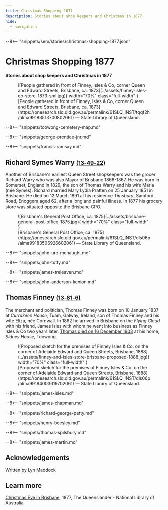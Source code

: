 ```yaml
---
title: Christmas Shopping 1877
description: Stories about shop keepers and Christmas in 1877
hide:
  - navigation
---
```



--8<-- "snippets/sem/stories/christmas-shopping-1877.json"

# Christmas Shopping 1877 

**Stories about shop keepers and Christmas in 1877**

<figure markdown>
  ![People gathered in front of Finney, Isles & Co, corner Queen and Edward Streets, Brisbane, ca. 1873](../assets/finney-isles-co-store-1873-sml.jpg){ width="70%"  class="full-width" }
  <figcaption markdown>[People gathered in front of Finney, Isles & Co, corner Queen and Edward Streets, Brisbane, ca. 1873](https://onesearch.slq.qld.gov.au/permalink/61SLQ_INST/tqqf2h/alma99183513700802061) — State Library of Queensland.</figcaption>
</figure>


--8<-- "snippets/toowong-cemetery-map.md"

--8<-- "snippets/george-prentice-jnr.md"

--8<-- "snippets/francis-ramsay.md"

## Richard Symes Warry <small>[(13‑49‑22)](https://brisbane.discovereverafter.com/profile/31827143 "Go to Memorial Information" )</small>

Another of Brisbane's earliest Queen Street shopkeepers was the grocer Richard Warry who was also Mayor of Brisbane 1866-1867. He was born in Somerset, England in 1829, the son of Thomas Warry and his wife Maria (née Symes). Richard married Mary Lydia Pratten on 25 January 1851 in Brisbane. He died on 12 March 1891 at his residence *Timsbury*, Samford Road, Enoggera aged 62, after a long and painful illness. In 1877 his grocery store was situated opposite the Brisbane GPO.

<figure markdown>
  ![Brisbane's General Post Office, ca. 1875](../assets/brisbane-general-post-office-1875.jpg){ width="70%"  class="full-width" }
  <figcaption markdown>[Brisbane's General Post Office, ca. 1875](https://onesearch.slq.qld.gov.au/permalink/61SLQ_INST/dls06p/alma99183506926602061) — State Library of Queensland.</figcaption>
</figure>

--8<-- "snippets/john-ure-mcnaught.md"

--8<-- "snippets/john-tutty.md"

--8<-- "snippets/james-treleaven.md"

--8<-- "snippets/john-anderson-kenion.md"

## Thomas Finney <small>[(13‑81‑6)](https://brisbane.discovereverafter.com/profile/31851115 "Go to Memorial Information" )</small>

The merchant and politician, Thomas Finney was born on 10 January 1837 at *Currakeen House*, Tuam, Galway, Ireland, son of Thomas Finney and his wife Eliza, née Cornwall. In 1862 he arrived in Brisbane on the *Flying Cloud* with his friend, James Isles with whom he went into business as Finney Isles & Co two years later. [Thomas died on 16 December 1903](https://adb.anu.edu.au/biography/finney-thomas-3518) at his home, *Sidney House*, Toowong.

<figure markdown>
  ![Proposed sketch for the premises of Finney Isles & Co. on the corner of Adelaide Edward and Queen Streets, Brisbane, 1888](../assets/finney-and-isles-store-brisbane-proposed-1888.jpg){ width="70%"  class="full-width" }
  <figcaption markdown>[Proposed sketch for the premises of Finney Isles & Co. on the corner of Adelaide Edward and Queen Streets, Brisbane, 1888](https://onesearch.slq.qld.gov.au/permalink/61SLQ_INST/dls06p/alma99184003619702061) — State Library of Queensland.</figcaption>
</figure>

<!--
https://en.wikipedia.org/wiki/Thomas_Finney_(politician)#/media/File:StateLibQld_1_103590_Thomas_Finney_of_Finney,_Isles_and_Co.jpg
-->

--8<-- "snippets/james-isles.md"

--8<-- "snippets/james-chapman.md"

--8<-- "snippets/richard-george-petty.md"

--8<-- "snippets/henry-beesley.md"

--8<-- "snippets/thomas-spilsbury.md"

--8<-- "snippets/james-martin.md"

## Acknowledgements

Written by Lyn Maddock

## Learn more 

[Christmas Eve in Brisbane](https://trove.nla.gov.au/newspaper/article/19763726), 1877, The Queenslander - National Library of Australia

<!--
- https://trove.nla.gov.au/newspaper/article/175544653 1871

-->
<!--
## Sources

- [Family History Research](https://www.familyhistory.bdm.qld.gov.au) - The State of Queensland
- [Trove](https://trove.nla.gov.au) - National Library of Australia
- [Australian Dictionary of Biography](https://adb.anu.edu.au) - Australian National University
- http://thefashionarchives.org/ *(broken link)*
-->
